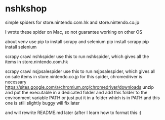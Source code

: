 # nshkshop
simple spiders for store.nintendo.com.hk and store.nintendo.co.jp

I wrote these spider on Mac, so not guarantee working on other OS

about venv
use pip to install scrapy and selenium
pip install scrapy
pip install selenium

scrapy crawl nshkspider
use this to run nshkspider, which gives all the items in store.nintendo.com.hk

scrapy crawl nsjpsalespider
use this to run nsjpsalespider, which gives all on sale items in store.nintendo.co.jp
for this spider, chromedriver is necessary
https://sites.google.com/a/chromium.org/chromedriver/downloads
unzip and put the executable in a dedicated folder and add this folder to the environment variable PATH
or just put it in a folder which is in PATH
and this one is still slightly buggy
will fix later

and will rewrite README.md later (after I learn how to format this :)

